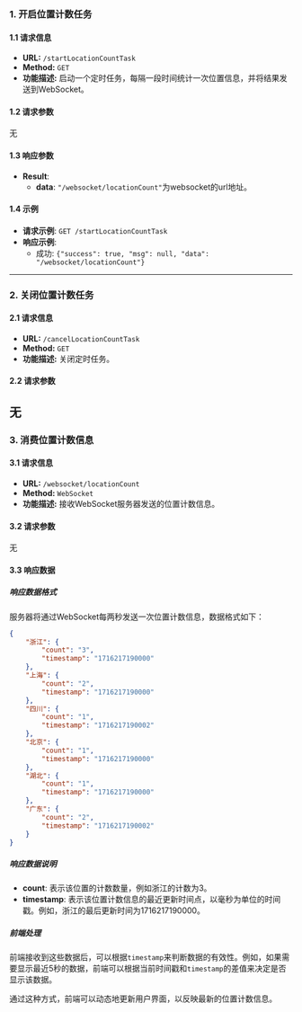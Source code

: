 
### 1. 开启位置计数任务
#### 1.1 请求信息
- **URL:** `/startLocationCountTask`
- **Method:** `GET`
- **功能描述:** 启动一个定时任务，每隔一段时间统计一次位置信息，并将结果发送到WebSocket。
#### 1.2 请求参数
无
#### 1.3 响应参数
- **Result**: 
  - **data**: `"/websocket/locationCount"`为websocket的url地址。
#### 1.4 示例
- **请求示例**: `GET /startLocationCountTask`
- **响应示例**: 
  - 成功: `{"success": true, "msg": null, "data": "/websocket/locationCount"}`
---
### 2. 关闭位置计数任务
#### 2.1 请求信息
- **URL:** `/cancelLocationCountTask`
- **Method:** `GET`
- **功能描述:** 关闭定时任务。
#### 2.2 请求参数
无
---
### 3. 消费位置计数信息
#### 3.1 请求信息
- **URL:** `/websocket/locationCount`
- **Method:** `WebSocket`
- **功能描述:** 接收WebSocket服务器发送的位置计数信息。
#### 3.2 请求参数
无

#### 3.3 响应数据

#####  响应数据格式

服务器将通过WebSocket每两秒发送一次位置计数信息，数据格式如下：
```json
{
    "浙江": {
        "count": "3",
        "timestamp": "1716217190000"
    },
    "上海": {
        "count": "2",
        "timestamp": "1716217190000"
    },
    "四川": {
        "count": "1",
        "timestamp": "1716217190002"
    },
    "北京": {
        "count": "1",
        "timestamp": "1716217190000"
    },
    "湖北": {
        "count": "1",
        "timestamp": "1716217190000"
    },
    "广东": {
        "count": "2",
        "timestamp": "1716217190002"
    }
}
```
##### 响应数据说明
- **count**: 表示该位置的计数数量，例如浙江的计数为3。
- **timestamp**: 表示该位置计数信息的最近更新时间点，以毫秒为单位的时间戳。例如，浙江的最后更新时间为1716217190000。
##### 前端处理
前端接收到这些数据后，可以根据`timestamp`来判断数据的有效性。例如，如果需要显示最近5秒的数据，前端可以根据当前时间戳和`timestamp`的差值来决定是否显示该数据。

通过这种方式，前端可以动态地更新用户界面，以反映最新的位置计数信息。

